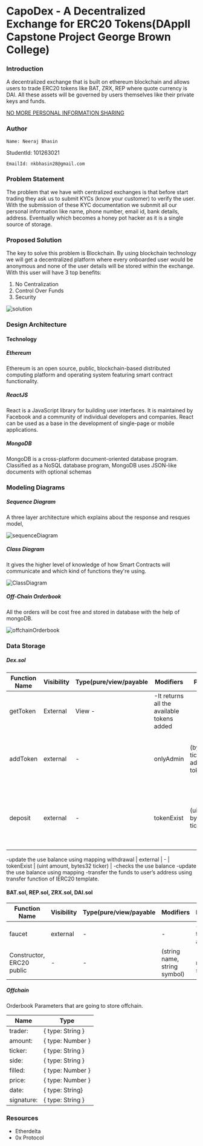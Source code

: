 # CapoDex - A Decentralized Exchange for ERC20 Tokens(DAppII Capstone Project George Brown College)

### Introduction

A decentralized exchange that is built on ethereum blockchain and allows users to trade ERC20 tokens like BAT, ZRX, REP where quote currency is DAI. All these assets will be governed by users themselves like their private keys and funds.

<u>NO MORE PERSONAL INFORMATION SHARING</u>

### Author

```
Name: Neeraj Bhasin
```

StudentId: 101263021

```
EmailId: nkbhasin28@gmail.com
```

### Problem Statement

The problem that we have with centralized exchanges is that before start trading they ask us to submit KYCs (know your customer) to verify the user. With the submission of these KYC documentation we subnmit all our personal information like name, phone number, email id, bank details, address. Eventually which becomes a honey pot hacker as it is a single source of storage.

### Proposed Solution

The key to solve this problem is Blockchain. By using blockchain technology we will get a decentralized platform where every onboarded user would be anonymous and none of the user details will be stored within the exchange. With this user will have 3 top benefits:

1.  No Centralization
2.  Control Over Funds
3.  Security

![](/documentation/solution.png "solution")

### Design Architecture

#### Technology

##### Ethereum

Ethereum is an open source, public, blockchain-based distributed computing platform and operating system featuring smart contract functionality.

##### ReactJS

React is a JavaScript library for building user interfaces. It is maintained by Facebook and a community of individual developers and companies. React can be used as a base in the development of single-page or mobile applications.

##### MongoDB

MongoDB is a cross-platform document-oriented database program. Classified as a NoSQL database program, MongoDB uses JSON-like documents with optional schemas

### Modeling Diagrams

##### Sequence Diagram

A three layer architecture which explains about the response and resques model,

![](/documentation/sequenceDiagram.png "sequenceDiagram")

##### Class Diagram

It gives the higher level of knowledge of how Smart Contracts will communicate and which kind of functions they're using.

![](/documentation/ClassDiagram.png "ClassDiagram")

##### Off-Chain Orderbook

All the orders will be cost free and stored in database with the help of mongoDB.

![](/documentation/offchainOrderbook.png "offchainOrderbook")

### Data Storage

##### Dex.sol

| Function Name | Visibility | Type(pure/view/payable | Modifiers                                  | Parameters                              | Action-Notes                                                                          |
| ------------- | ---------- | ---------------------- | ------------------------------------------ | --------------------------------------- | ------------------------------------------------------------------------------------- |
| getToken      | External   | View -                 | -It returns all the available tokens added |
| addToken      | external   | -                      | onlyAdmin                                  | (bytes32 ticker, address, tokenAddress) | -it adds the token to mapping -push ticker to the array of tickers: tokenList`        |
| deposit       | external   | -                      | tokenExist                                 | (uint amount, bytes32 ticker)           | -sends the tokens to contract address by using the transferFrom() of IERC20 template. |

-update the use balance using mapping
withdrawal | external | - | tokenExist | (uint amount, bytes32 ticker) | -checks the use balance
-update the use balance using mapping
-transfer the funds to user’s address using transfer function of IERC20 template.

#### BAT.sol, REP.sol, ZRX.sol, DAI.sol

| Function Name             | Visibility | Type(pure/view/payable | Modifiers                    | Parameters                 | Action-Notes      |
| ------------------------- | ---------- | ---------------------- | ---------------------------- | -------------------------- | ----------------- |
| faucet                    | external   | -                      | -                            | (address to, uint amount)  | -mints the tokens |
| Constructor, ERC20 public | -          | -                      | (string name, string symbol) | -takes the name and symbol | of token          |

##### Offchain

Orderbook Parameters that are going to store offchain.

| Name       | Type             |
| ---------- | ---------------- |
| trader:    | { type: String } |
| amount:    | { type: Number } |
| ticker:    | { type: String } |
| side:      | { type: String } |
| filled:    | { type: Number } |
| price:     | { type: Number } |
| date:      | { type: String}  |
| signature: | { type: String } |

### Resources

- Etherdelta
- 0x Protocol
